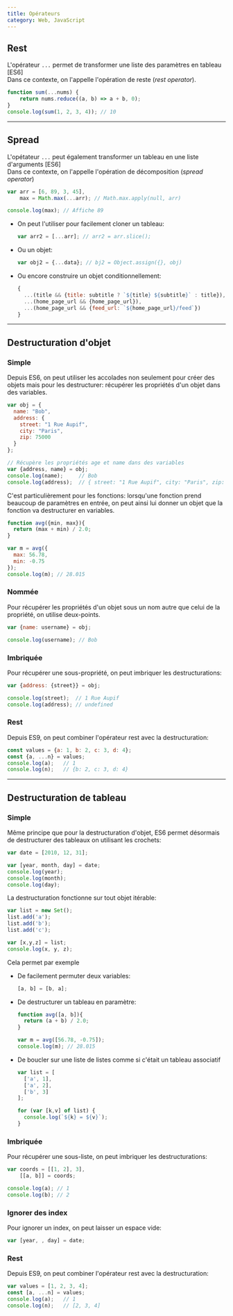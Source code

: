 ```yaml
---
title: Opérateurs
category: Web, JavaScript
---
```


## Rest

L'opérateur `...` permet de transformer une liste des paramètres en tableau [ES6]  
Dans ce contexte, on l'appelle l'opération de reste (*rest operator*).

``` js
function sum(...nums) {
    return nums.reduce((a, b) => a + b, 0);
}
console.log(sum(1, 2, 3, 4)); // 10
```

---

## Spread

L'opétateur `...` peut également transformer un tableau en une liste d'arguments [ES6]  
Dans ce contexte, on l'appelle l'opération de décomposition (*spread operator*)

``` js
var arr = [6, 89, 3, 45],
    max = Math.max(...arr); // Math.max.apply(null, arr)

console.log(max); // Affiche 89
```

* On peut l'utiliser pour facilement cloner un tableau:

  ``` js
  var arr2 = [...arr]; // arr2 = arr.slice();
  ```

* Ou un objet:

  ``` js
  var obj2 = {...data}; // bj2 = Object.assign({}, obj)
  ```

* Ou encore construire un objet conditionnellement:

  ``` js
  {
    ...(title && {title: subtitle ? `${title} ${subtitle}` : title}),
    ...(home_page_url && {home_page_url}),
    ...(home_page_url && {feed_url: `${home_page_url}/feed`})
  }
  ```

---

## Destructuration d'objet

### Simple

Depuis ES6, on peut utiliser les accolades non seulement pour créer des objets mais pour les destructurer: récupérer les propriétés d'un objet dans des variables.

``` js
var obj = {
  name: "Bob",
  address: {
    street: "1 Rue Aupif",
    city: "Paris",
    zip: 75000
  }
};

// Récupère les propriétés age et name dans des variables
var {address, name} = obj;
console.log(name);     // Bob
console.log(address);  // { street: "1 Rue Aupif", city: "Paris", zip: 75000 }
```

C'est particulièrement pour les fonctions: lorsqu'une fonction prend beaucoup de paramètres en entrée, on peut ainsi lui donner un objet que la fonction va destructurer en variables.

``` js
function avg({min, max}){
  return (max + min) / 2.0;
}

var m = avg({
  max: 56.78,
  min: -0.75
});
console.log(m); // 28.015
```

### Nommée

Pour récupérer les propriétés d'un objet sous un nom autre que celui de la propriété, on utilise deux-points.

``` js
var {name: username} = obj;

console.log(username); // Bob
```

### Imbriquée

Pour récupérer une sous-propriété, on peut imbriquer les destructurations:

``` js
var {address: {street}} = obj;

console.log(street);  // 1 Rue Aupif
console.log(address); // undefined
```

### Rest

Depuis ES9, on peut combiner l'opérateur rest avec la destructuration:

``` js
const values = {a: 1, b: 2, c: 3, d: 4};
const {a, ...n} = values;
console.log(a);   // 1
console.log(n);   // {b: 2, c: 3, d: 4}
```

---

## Destructuration de tableau

### Simple

Même principe que pour la destructuration d'objet, ES6 permet désormais de destructurer des tableaux on utilisant les crochets:

``` js
var date = [2010, 12, 31];

var [year, month, day] = date;
console.log(year);
console.log(month);
console.log(day);
```

La destructuration fonctionne sur tout objet itérable:

``` js
var list = new Set();
list.add('a');
list.add('b');
list.add('c');

var [x,y,z] = list;
console.log(x, y, z);
```

Cela permet par exemple

* De facilement permuter deux variables:

  ``` js
  [a, b] = [b, a];
  ```

* De destructurer un tableau en paramètre:

  ``` js
  function avg([a, b]){
    return (a + b) / 2.0;
  }

  var m = avg([56.78, -0.75]);
  console.log(m); // 28.015
  ```

* De boucler sur une liste de listes comme si c'était un tableau associatif

  ``` js
  var list = [
    ['a', 1],
    ['a', 2],
    ['b', 3]
  ];

  for (var [k,v] of list) {
    console.log(`${k} = ${v}`);
  }
  ```


### Imbriquée

Pour récupérer une sous-liste, on peut imbriquer les destructurations:

``` js
var coords = [[1, 2], 3],
    [[a, b]] = coords;

console.log(a); // 1
console.log(b); // 2
```

### Ignorer des index

Pour ignorer un index, on peut laisser un espace vide:

``` js
var [year, , day] = date;
```

### Rest

Depuis ES9, on peut combiner l'opérateur rest avec la destructuration:

``` js
var values = [1, 2, 3, 4];
const [a, ...n] = values;
console.log(a);   // 1
console.log(n);   // [2, 3, 4]
```
